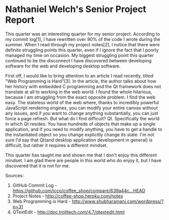 # Nathaniel Welch's Senior Project Report 

This quarter was an interesting quarter for my senior project. According to my commit log[1], I have rewritten over 90% of the code I wrote during the summer. When I read through my project notes[2], I notice that there were definite struggling points this quarter, even if I ignore the fact that I poorly managed my time on occasion. My biggest struggling point this quarter continued to be the disconnect I have discovered between developing software for the web and developing desktop software.

First off, I would like to bring attention to an article I read recently, titled "Web Programming is Hard"[3]. In the article, the author talks about how her history with embedded C programming and the Qt framework does not translate at all to working in the web world. I found the whole hilarious, because I am struggling from the exact opposite problem. I find the web easy. The stateless world of the web where, thanks to incredibly powerful JavaScript rendering engines, you can modify your entire canvas without any issues, and if you want to change anything substantially, you can just force a page refresh. But what do I find difficult? Qt. Specifically the world in which Qt resides. You have hundreds of objects that make up a single application, and if you need to modify anything, you have to get a handle to the instantiated object so you change explicitly change its state. I'm not sure I'd say that Qt(and desktop application development in general) is difficult, but rather it requires a different mindset.

This quarter has taught me and shown me that I don't enjoy this different mindset. I am glad there are people in this world who do enjoy it, but I have discovered that it is not for me.

Sources:

1. GitHub Commit Log - https://github.com/icco/coffee_shop/compare/639a44c...HEAD
2. Project Notes - http://coffee-shop.heroku.com/notes
3. Web Programming is Hard - http://www.shubharamani.com/wordpress/?p=31
4. QTextEdit - http://doc.trolltech.com/4.7/qtextedit.html
